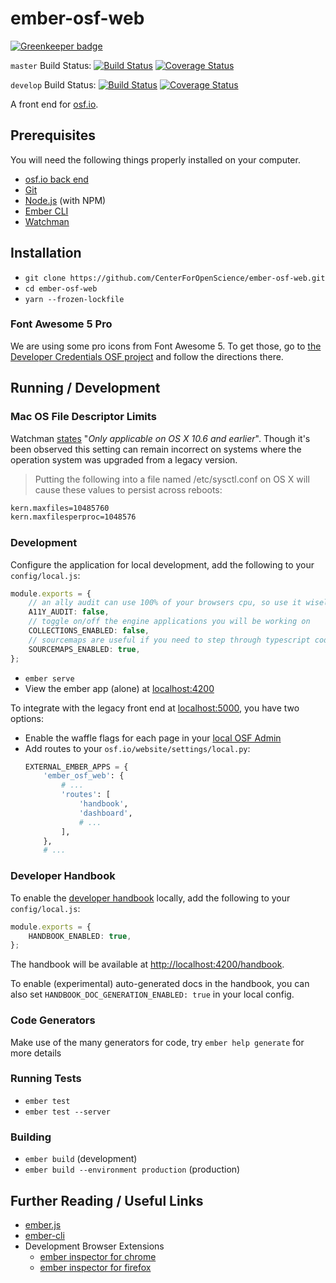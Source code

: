 # ember-osf-web

[![Greenkeeper badge](https://badges.greenkeeper.io/CenterForOpenScience/ember-osf-web.svg)](https://greenkeeper.io/)

`master` Build Status: [![Build Status](https://travis-ci.org/CenterForOpenScience/ember-osf-web.svg?branch=master)](https://travis-ci.org/CenterForOpenScience/ember-osf-web)
[![Coverage Status](https://coveralls.io/repos/github/CenterForOpenScience/ember-osf-web/badge.svg?branch=master)](https://coveralls.io/github/CenterForOpenScience/ember-osf-web?branch=master)

`develop` Build Status: [![Build Status](https://travis-ci.org/CenterForOpenScience/ember-osf-web.svg?branch=develop)](https://travis-ci.org/CenterForOpenScience/ember-osf-web)
[![Coverage Status](https://coveralls.io/repos/github/CenterForOpenScience/ember-osf-web/badge.svg?branch=develop)](https://coveralls.io/github/CenterForOpenScience/ember-osf-web?branch=develop)

A front end for [osf.io](https://github.com/CenterForOpenScience/osf.io).

## Prerequisites

You will need the following things properly installed on your computer.

* [osf.io back end](https://github.com/CenterForOpenScience/osf.io)
* [Git](https://git-scm.com/)
* [Node.js](https://nodejs.org/) (with NPM)
* [Ember CLI](https://ember-cli.com/)
* [Watchman](https://facebook.github.io/watchman/)

## Installation

* `git clone https://github.com/CenterForOpenScience/ember-osf-web.git`
* `cd ember-osf-web`
* `yarn --frozen-lockfile`

### Font Awesome 5 Pro
We are using some pro icons from Font Awesome 5. To get those, go to [the Developer Credentials OSF project](https://osf.io/m2hig/wiki/Font%20Awesome%205/) and follow the directions there.

## Running / Development

### Mac OS File Descriptor Limits

Watchman [states](https://facebook.github.io/watchman/docs/install.html#mac-os-file-descriptor-limits) "*Only applicable on OS X 10.6 and earlier*". Though it's been observed this setting can remain incorrect on systems where the operation system was upgraded from a legacy version.

> Putting the following into a file named /etc/sysctl.conf on OS X will cause these values to persist across reboots:

```bash
kern.maxfiles=10485760
kern.maxfilesperproc=1048576
```

### Development

Configure the application for local development, add the following to your `config/local.js`:
```ts
module.exports = {
    // an ally audit can use 100% of your browsers cpu, so use it wisely
    A11Y_AUDIT: false,
    // toggle on/off the engine applications you will be working on
    COLLECTIONS_ENABLED: false,
    // sourcemaps are useful if you need to step through typescript code in the browser
    SOURCEMAPS_ENABLED: true,
};
```

* `ember serve`
* View the ember app (alone) at [localhost:4200](http://localhost:4200)

To integrate with the legacy front end at [localhost:5000](http://localhost:5000), you have two options:
* Enable the waffle flags for each page in your [local OSF Admin](http://localhost:8001/admin/waffle/flag)
* Add routes to your `osf.io/website/settings/local.py`:
    ```py
    EXTERNAL_EMBER_APPS = {
        'ember_osf_web': {
            # ...
            'routes': [
                'handbook',
                'dashboard',
                # ...
            ],
        },
        # ...
    ```

### Developer Handbook

To enable the [developer handbook](https://centerforopenscience.github.io/ember-osf-web/handbook) locally,
add the following to your `config/local.js`:
```ts
module.exports = {
    HANDBOOK_ENABLED: true,
};
```
The handbook will be available at [http://localhost:4200/handbook](http://localhost:4200/handbook).

To enable (experimental) auto-generated docs in the handbook, you can also set
`HANDBOOK_DOC_GENERATION_ENABLED: true` in your local config.

### Code Generators

Make use of the many generators for code, try `ember help generate` for more details

### Running Tests

* `ember test`
* `ember test --server`

### Building

* `ember build` (development)
* `ember build --environment production` (production)

## Further Reading / Useful Links

* [ember.js](http://emberjs.com/)
* [ember-cli](https://ember-cli.com/)
* Development Browser Extensions
  * [ember inspector for chrome](https://chrome.google.com/webstore/detail/ember-inspector/bmdblncegkenkacieihfhpjfppoconhi)
  * [ember inspector for firefox](https://addons.mozilla.org/en-US/firefox/addon/ember-inspector/)
